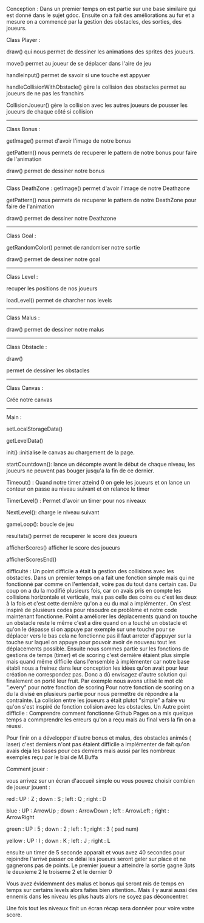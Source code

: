 Conception : 
Dans un premier temps on est partie sur une base similaire qui est donné dans le sujet gdoc.
Ensuite on a fait des améliorations au fur et a mesure on a commencé par la gestion des obstacles, des sorties, des joueurs.

Class Player : 

draw() qui nous permet de dessiner les animations des sprites des joueurs.

move() permet au joueur de se déplacer dans l'aire de jeu

handleinput() permet de savoir si une touche est appyuer

handleCollisionWithObstacle() gère la collision des obstacles permet au joueurs de ne pas les franchirs

CollisionJoueur() gère la collision avec les autres joueurs de pousser les joueurs de chaque côté si collision


-------------------
Class Bonus : 

getImage() permet d'avoir l'image de notre bonus

getPattern() nous permets de recuperer le pattern de notre bonus pour faire de l'animation

draw() permet de dessiner notre bonus

-------------------
Class DeathZone : 
getImage() permet d'avoir l'image de notre Deathzone

getPattern() nous permets de recuperer le pattern de notre DeathZone pour faire de l'animation

draw() permet de dessiner notre Deathzone


-------------------
Class Goal :

getRandomColor() permet de randomiser notre sortie

draw() permet de dessiner notre goal


-------------------
Class Level : 

recuper les positions de nos joueurs

loadLevel() permet de charcher nos levels


-------------------
Class Malus : 


draw() permet de dessiner notre malus

-------------------
Class Obstacle :

draw() 

permet de dessiner les obstacles

-------------------
Class Canvas :

Crée notre canvas

-------------------

Main : 


setLocalStorageData()

getLevelData()

init() :initialise le canvas au chargement de la page.

startCountdown(): lance un décompte avant le début de chaque niveau, les joueurs ne peuvent pas bouger jusqu'a la fin de ce dernier.

Timeout() : Quand notre timer atteind 0 on gele les joueurs et on lance un conteur on passe au niveau suivant et on relance le timer

TimerLevel() : Permet d'avoir un timer pour nos niveaux 

NextLevel(): charge le niveau suivant

gameLoop(): boucle de jeu

resultats() permet de recuperer le score des joueurs

afficherScores() afficher le score des joueurs


afficherScoresEnd()



difficulté : 
Un point difficile a était la gestion des collisions avec les obstacles. Dans un premier temps on a fait une fonction simple mais qui ne fonctionné par comme on l'entendait, voire pas du tout dans certain cas. Du coup on a du la modifié plusieurs fois, car on avais pris en compte les collisions horizontale et verticale, mais pas celle des coins ou c'est les deux à la fois et c'est cette dernière qu'on a eu du mal a implémenter.. On s'est inspiré de plusieurs codes pour résoudre ce problème et notre code maintenant fonctionne.
Point a améliorer les déplacements quand on touche un obstacle reste le même c'est a dire quand on a touché un obstacle et qu'on le dépasse si on appuye par exemple sur une touche pour se déplacer vers le bas cela ne fonctionne pas il faut arreter d'appuyer sur la touche sur laquel on appuye pour pouvoir avoir de nouveau tout les déplacements possible.
Ensuite nous sommes partie sur les fonctions de gestions de temps (timer) et de scoring c'est dernière étaient plus simple mais quand même difficile dans l'ensemble à implémenter car notre base établi nous a freinez dans leur conception les idées qu'on avait pour leur création ne correspondez pas. Donc a dû envisagez d'autre solution qui finalement on porté leur fruit. Par exemple nous avons utilsé le mot clé ".every" pour notre fonction de scoring
Pour notre fonction de scoring on a du la divisé en plusieurs partie pour nous permettre de répondre a la contrainte.
La colision entre les joueurs a était plutot "simple" a faire vu qu'on s'est inspiré de fonction colision avec les obstacles.
Un Autre point difficile : Comprendre comment fonctionne Github Pages on a mis quelque temps a commprendre les erreurs qu'on a reçu mais au final vers la fin on a réussi.

Pour finir on a développer d'autre bonus et malus, des obstacles animés ( laser) c'est derniers n'ont pas étaient difficile a implémenter de fait qu'on avais deja les bases pour ces derniers mais aussi par les nombreux exemples reçu par le biai de M.Buffa

Comment jouer : 

vous arrivez sur un écran d'accueil simple ou vous pouvez choisir combien de joueur jouent : 

red : UP : Z ; down : S  ; left : Q ; right : D

blue : UP : ArrowUp ; down : ArrowDown  ; left : ArrowLeft ; right : ArrowRight

green : UP : 5 ; down : 2  ; left : 1 ; right : 3 ( pad num)

yellow : UP : I ; down : K  ; left : J ; right : L

ensuite un timer de 5 seconde apparait et vous avez 40 secondes pour rejoindre l'arrivé passer ce délai les joueurs seront geler sur place et ne gagnerons pas de points.
Le premier joueur a atteindre la sortie gagne 3pts le deuxieme 2 le troiseme 2 et le dernier 0

Vous avez évidemment des malus et bonus qui seront mis de temps en temps sur certains levels alors faites bien attention.. Mais il y aurai aussi des ennemis dans les niveau les plus hauts alors ne soyez pas déconcentrer.

Une fois tout les niveaux finit un écran récap sera donnéer pour voire votre score.





